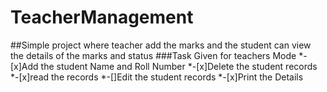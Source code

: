 # TeacherManagement
##Simple project where teacher add the marks and the student can view the details of the marks and status 
###Task Given for teachers Mode
*-[x]Add the student Name and Roll Number
*-[x]Delete the student records 
*-[x]read the records
*-[]Edit the student records
*-[x]Print the Details
